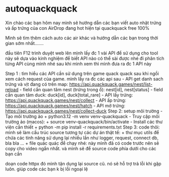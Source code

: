 # autoquackquack
Xin chào các bạn hôm nay mình sẽ hướng dẫn các bạn viết auto nhặt trứng và ấp trứng của con AirDrop đang hot hiện tại quackquack free 100%

Mình sẽ tìm thêm cách auto các air khác và hướng dẫn các bạn trong thời gian sớm nhất.......

<!-- các bước thực hiện -->
đầu tiên F12 trình duyệt web lên mình lấy đc 1 vài API để sử dụng cho tool
này sẽ dựa vào kinh nghiệm để biết API nào có thể sài được nhé
đi phân tích từng API cùng mình nhé
sau khi mình xem thì mình đưa ra đc 1 API này

Step 1 : tìm hiểu các API cần sử dụng trên game quack quack sau khi ngồi xem cách request của game. mình lấy ra đc các api sau
    - API get danh sach trứng và vịt đang có trên map:
        https://api.quackquack.games/nest/list-reload
         - field cần quan tâm nest (trứng trong ổ): nest[id], nest[status]
         - field cần quan tâm duck: duck[id], duck[total_rare]
    - API lấy trứng:
        https://api.quackquack.games/nest/collect
    - API ấp trứng:
        https://api.quackquack.games/nest/hatch
    - API mở trứng:
        https://api.quackquack.games/nest/collect-duck
Step 2: setup môi trường
    - Tạo môi trường ảo
        + python3.12 -m venv venv-quackquack
    - Truy cập môi trường ảo (macos):
        + source venv-quackquack/bin/activate
    - Install các thư viện cần thiết 
        + python -m pip install -r requirements.txt
Step 3: code thôi: mình sẽ làm cấu trúc source tương tự các dự án thật tế:
    + thư mục utils để chứa các tính năng sử dụng lại nhiều lần như logger, request, connect db, bla bla ...
    + file quác quác để chạy nhé: này mình đã có code trước nên sẽ copy cho video ngắn nhất. và mình sẽ để source code phía dưới cho các bạn cần


doạn code httpx đó mình tận dụng lại source cũ. nó sẽ hỗ trợ trả lỗi khi gặp luôn. giúp code các bạn k bị lỗi ngoại lệ